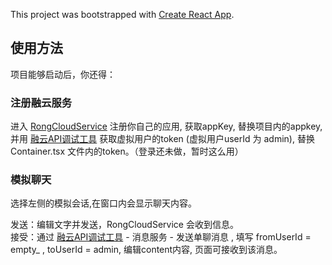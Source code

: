This project was bootstrapped with [Create React App](https://github.com/facebook/create-react-app).

## 使用方法

项目能够启动后，你还得：

### 注册融云服务

进入 [RongCloudService](https://developer.rongcloud.cn/app/appService) 注册你自己的应用,
获取appKey, 替换项目内的appkey,
并用 [融云API调试工具](https://developer.rongcloud.cn/apitool/) 获取虚拟用户的token (虚拟用户userId 为 admin), 替换 Container.tsx 文件内的token。（登录还未做，暂时这么用）<br>

### 模拟聊天

选择左侧的模拟会话,在窗口内会显示聊天内容。

发送：编辑文字并发送，RongCloudService 会收到信息。<br>
接受：通过 [融云API调试工具](https://developer.rongcloud.cn/apitool/) - 消息服务 - 发送单聊消息 , 填写 fromUserId = empty_ , toUserId = admin, 编辑content内容, 页面可接收到该消息。
 